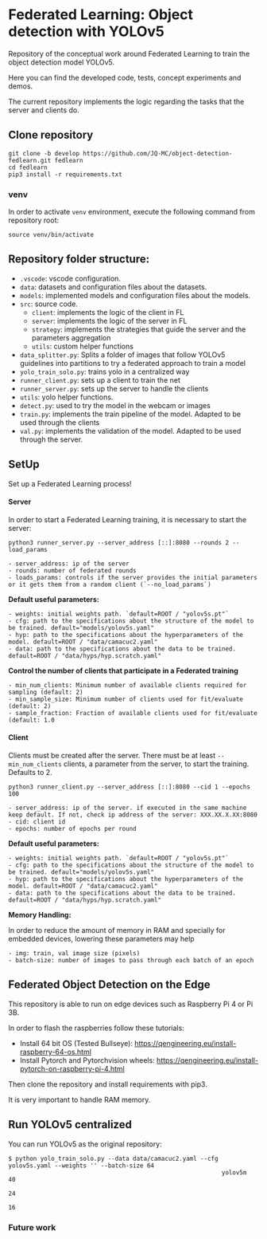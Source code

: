 # Federated Learning: Object detection with YOLOv5

Repository of the conceptual work around Federated Learning to train the object detection model YOLOv5. 

Here you can find the developed code, tests, concept experiments and demos.

The current repository implements the logic regarding the tasks that the server and clients do.

## Clone repository

```
git clone -b develop https://github.com/JQ-MC/object-detection-fedlearn.git fedlearn
cd fedlearn
pip3 install -r requirements.txt
```


### venv

In order to activate `venv` environment, execute the following command from repository root:
```
source venv/bin/activate
```

## Repository folder structure:
- `.vscode`: vscode configuration.
- `data`: datasets and configuration files about the datasets.
- `models`: implemented models and configuration files about the models.
- `src`: source code.
    - `client`: implements the logic of the client in FL
    - `server`: implements the logic of the server in FL
    - `strategy`: implements the strategies that guide the server and the parameters aggregation
    - `utils`: custom helper functions
- `data_splitter.py`: Splits a folder of images that follow YOLOv5 guidelines into partitions to try a federated approach to train a model
- `yolo_train_solo.py`: trains yolo in a centralized way
- `runner_client.py`: sets up a client to train the net
- `runner_server.py`: sets up the server to handle the clients
- `utils`: yolo helper functions.
- `detect.py`: used to try the model in the webcam or images
- `train.py`: implements the train pipeline of the model. Adapted to be used through the clients
- `val.py`: implements the validation of the model. Adapted to be used through the server.


## SetUp
Set up a Federated Learning process!
#### Server

In order to start a Federated Learning training, it is necessary to start the server:

`python3 runner_server.py --server_address [::]:8080 --rounds 2 --load_params`

```
- server_address: ip of the server
- rounds: number of federated rounds
- loads_params: controls if the server provides the initial parameters or it gets them from a random client (`--no_load_params`)
```
**Default useful parameters:**
```
- weights: initial weights path. `default=ROOT / "yolov5s.pt"`
- cfg: path to the specifications about the structure of the model to be trained. default="models/yolov5s.yaml"
- hyp: path to the specifications about the hyperparameters of the model. default=ROOT / "data/camacuc2.yaml"
- data: path to the specifications about the data to be trained. default=ROOT / "data/hyps/hyp.scratch.yaml"
```

**Control the number of clients that participate in a Federated training**
```
- min_num_clients: Minimum number of available clients required for sampling (default: 2)
- min_sample_size: Minimum number of clients used for fit/evaluate (default: 2)
- sample_fraction: Fraction of available clients used for fit/evaluate (default: 1.0
```

#### Client

Clients must be created after the server. There must be at least `--min_num_clients` clients, a parameter from the server, to start the training. Defaults to 2.

`python3 runner_client.py --server_address [::]:8080 --cid 1 --epochs 100`

```
- server_address: ip of the server. if executed in the same machine keep default. If not, check ip address of the server: XXX.XX.X.XX:8080
- cid: client id
- epochs: number of epochs per round
```
**Default useful parameters:**
```
- weights: initial weights path. `default=ROOT / "yolov5s.pt"`
- cfg: path to the specifications about the structure of the model to be trained. default="models/yolov5s.yaml"
- hyp: path to the specifications about the hyperparameters of the model. default=ROOT / "data/camacuc2.yaml"
- data: path to the specifications about the data to be trained. default=ROOT / "data/hyps/hyp.scratch.yaml"
```

**Memory Handling:**

In order to reduce the amount of memory in RAM and specially for embedded devices, lowering these parameters may help

```
- img: train, val image size (pixels)
- batch-size: number of images to pass through each batch of an epoch
``` 

## Federated Object Detection on the Edge

This repository is able to run on edge devices such as Raspberry Pi 4 or Pi 3B.

In order to flash the raspberries follow these tutorials:
* Install 64 bit OS (Tested Bullseye): https://qengineering.eu/install-raspberry-64-os.html
* Install Pytorch and Pytorchvision wheels: https://qengineering.eu/install-pytorch-on-raspberry-pi-4.html

Then clone the repository and install requirements with pip3.

It is very important to handle RAM memory. 

## Run YOLOv5 centralized

You can run YOLOv5 as the original repository:

```
$ python yolo_train_solo.py --data data/camacuc2.yaml --cfg yolov5s.yaml --weights '' --batch-size 64
                                                            yolov5m                                40
                                                                                                   24
                                                                                                   16
```

### Future work
